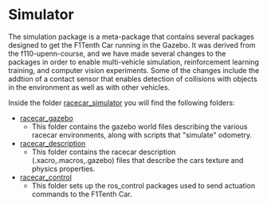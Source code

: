 # Simulator

The simulation package is a meta-package that contains several packages designed to get the F1Tenth Car running in the Gazebo. It was derived from the 
f110-upenn-course, and we have made several changes to the packages in order to enable multi-vehicle simulation, reinforcement learning training, and computer vision experiments. 
Some of the changes include the addtion of a contact sensor that enables detection of collisions with objects in the environment as well as with other vehicles.

Inside the folder [racecar_simulator](racecar_simulator) you will find the following folders:

- [racecar_gazebo](racecar_simulator/racecar_gazebo)
    - This folder contains the gazebo world files describing the various racecar environments, along with scripts that "simulate" odometry.
- [racecar_description](racecar_simulator/racecar_description)
    - This folder contains the racecar description (.xacro,.macros,.gazebo) files that describe the cars texture and physics properties.
- [racecar_control](racecar_description/racecar_control)
    - This folder sets up the ros_control packages used to send actuation commands to the F1Tenth Car.




